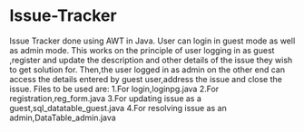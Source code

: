 # Issue-Tracker
Issue Tracker done using AWT in Java.
User can login in guest mode as well as admin mode.
This works on the principle of user logging in as guest ,register and update the description and other details of the issue they wish to get solution for.
Then,the user logged in as admin on the other end can access the details entered by guest user,address the issue and close the issue.
Files to be used are:
1.For login,loginpg.java
2.For registration,reg_form.java
3.For updating issue as a guest,sql_datatable_guest.java
4.For resolving issue as an admin,DataTable_admin.java
